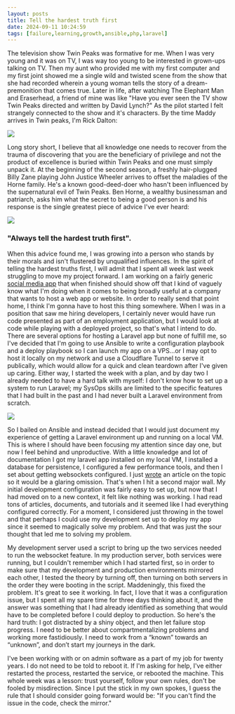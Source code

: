 ```yaml
---
layout: posts
title: Tell the hardest truth first
date: 2024-09-11 10:24:59
tags: [failure,learning,growth,ansible,php,laravel]
---
```

The television show Twin Peaks was formative for me. When I was very young and it was on TV, I was way too young to be interested in grown-ups talking on TV. Then my aunt who provided me with my first computer and my first joint showed me a single wild and twisted scene from the show that she had recorded wherein a young woman tells the story of a dream-premonition that comes true. Later in life, after watching The Elephant Man and Eraserhead, a friend of mine was like "Have you ever seen the TV show Twin Peaks directed and written by David Lynch?" As the pilot started I felt strangely connected to the show and it's characters. By the time Maddy arrives in Twin peaks, I'm Rick Dalton:

![](/images/rick.jpg)

Long story short, I believe that all knowledge one needs to recover from the trauma of discovering that you are the beneficiary of privilege and not the product of excellence is buried within Twin Peaks and one must simply unpack it. At the beginning of the second season, a freshly hair-plugged Billy Zane playing John Justice Wheeler arrives to offset the maladies of the Horne family. He's a known good-deed-doer who hasn't been influenced by the supernatural evil of Twin Peaks. Ben Horne, a wealthy businessman and patriarch, asks him what the secret to being a good person is and his response is the single greatest piece of advice I've ever heard:

![](/images/johnwheeler.jpg)

### "Always tell the hardest truth first".

When this advice found me, I was growing into a person who stands by their morals and isn't flustered by unqualified influences. In the spirit of telling the hardest truths first, I will admit that I spent all week last week struggling to move my project forward. I am working on a fairly generic [social media app](https://github.com/alexszeliga/social-overlap) that when finished should show off that I kind of vaguely know what I'm doing when it comes to being broadly useful at a company that wants to host a web app or website. In order to really send that point home, I think I'm gonna have to host this thing somewhere. When I was in a position that saw me hiring developers, I certainly never would have run code presented as part of an employment application, but I would look at code while playing with a deployed project, so that's what I intend to do. There are several options for hosting a Laravel app but none of fulfill me, so I've decided that I'm going to use Ansible to write a configuration playbook and a deploy playbook so I can launch my app on a VPS...or I may opt to host it locally on my network and use a Cloudflare Tunnel to serve it publically, which would allow for a quick and clean teardown after I've given up caring. Either way, I started the week with a plan, and by day two I already needed to have a hard talk with myself: I don't know how to set up a system to run Laravel; my SysOps skills are limited to the specific features that I had built in the past and I had never built a Laravel environment from scratch.

![](/images/kanye-taylor.jpg)

So I bailed on Ansible and instead decided that I would just document my experience of getting a Laravel environment up and running on a local VM. This is where I should have been focusing my attention since day one, but now I feel behind and unproductive. With a little knowledge and lot of documentation I got my laravel app installed on my local VM, I installed a database for persistence, I configured a few performance tools, and then I set about getting websockets configured. I just [wrote](https://alexszeliga.com/2024/08/28/using-laravel-queues-and-events/) an article on the topic so it would be a glaring omission. That's when I hit a second major wall. My initial development configuration was fairly easy to set up, but now that I had moved on to a new context, it felt like nothing was working. I had read tons of articles, documents, and tutorials and it seemed like I had everything configured correctly. For a moment, I considered just throwing in the towel and that perhaps I could use my development set up to deploy my app since it seemed to magically solve my problem. And that was just the sour thought that led me to solving my problem.

My development server used a script to bring up the two services needed to run the websocket feature. In my production server, both services were running, but I couldn't remember which I had started first, so in order to make sure that my development and production environments mirrored each other, I tested the theory by turning off, then turning on both servers in the order they were booting in the script. Maddeningly, this fixed the problem. It's great to see it working. In fact, I love that it was a configuration issue, but I spent all my spare time for three days thinking about it, and the answer was something that I had already identified as something that would have to be completed before I could deploy to production. So here's the hard truth: I got distracted by a shiny object, and then let failure stop progress. I need to be better about compartmentalizing problems and working more fastidiously. I need to work from a “known” towards an “unknown”, and don’t start my journeys in the dark.

I've been working with or on admin software as a part of my job for twenty years. I do not need to be told to reboot it. If I'm asking for help, I've either restarted the process, restarted the service, or rebooted the machine. This whole week was a lesson: trust yourself, follow your own rules, don't be fooled by misdirection. Since I put the stick in my own spokes, I guess the rule that I should consider going forward would be: "If you can't find the issue in the code, check the mirror."